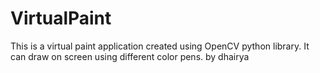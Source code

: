 # VirtualPaint
This is a virtual paint application created using OpenCV python library. It can draw on screen using different color pens.
 by dhairya
